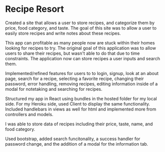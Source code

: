 # Recipe Resort

Created a site that allows a user to store recipes, and categorize them by price, food category, and taste. The goal of this site was to allow a user to easily store recipes and write notes about these recipes. 

This app can profitable as many people now are stuck within their homes looking for recipes to try. The original goal of this application was to allow users to share their recipes, but wasn't able to do that due to time constraints. The application now can store recipes a user inputs and search them. 

Implemented/refined features for users to to login, signup, look at an about page, search for a recipe, selecting a favorite recipe, changing their password, error handling, removing recipes, editing information inside of a modal for notetaking and searching for recipes.

Structured my app in React using bundles in the hosted folder for my local side. For my Heroku side, used Client to display the same functionality. Included handlebars in views as well for html and implemented more from controllers and models.

I was able to store data of recipes including their price, taste, name, and food category.

Used bootstrap, added search funcitonality, a success handler for password change, and the addition of a modal for the information tab.
